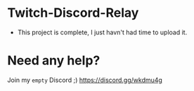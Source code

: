 # Twitch-Discord-Relay

* This project is complete, I just havn't had time to upload it.

# Need any help?
Join my `empty` Discord ;) https://discord.gg/wkdmu4g
